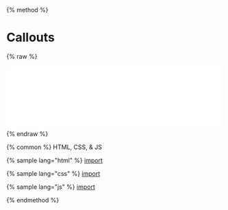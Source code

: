 
{% method %}
# Callouts
{% raw %}

<script>
  function resizeIframe(obj) {
    obj.style.height = obj.contentWindow.document.body.scrollHeight + 'px';
  }
</script>

<iframe src="../source/callouts.html" frameborder="0" scrolling="no" onload="resizeIframe(this)" width="100%"></iframe>
{% endraw %}

{% common %}
HTML, CSS, & JS

{% sample lang="html" %}
[import](../source/callouts.html)


{% sample lang="css" %}
[import](../source/css/callouts.css)


{% sample lang="js" %}
[import](../source/js/callouts.js)


{% endmethod %}

